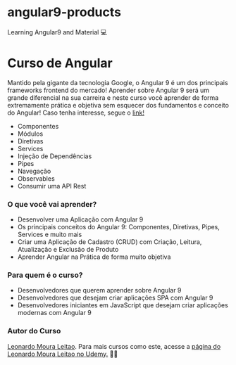 # angular9-products
Learning Angular9 and Material 💻

# Curso de Angular
Mantido pela gigante da tecnologia Google, o Angular 9 é um dos principais frameworks frontend do mercado! Aprender sobre Angular 9  será um grande diferencial na sua carreira e neste curso você aprender de forma extremamente prática e objetiva sem esquecer dos fundamentos e conceito do Angular! Caso tenha interesse, segue o [link!](https://www.udemy.com/course/angular-9-essencial)


* Componentes
* Módulos
* Diretivas
* Services
* Injeção de Dependências
* Pipes
* Navegação
* Observables
* Consumir uma API Rest

### O que você vai aprender?
* Desenvolver uma Aplicação com Angular 9
* Os principais conceitos do Angular 9: Componentes, Diretivas, Pipes, Services e muito mais
* Criar uma Aplicação de Cadastro (CRUD) com Criação, Leitura, Atualização e Exclusão de Produto
* Aprender Angular na Prática de forma muito objetiva

### Para quem é o curso?
* Desenvolvedores que querem aprender sobre Angular 9
* Desenvolvedores que desejam criar aplicações SPA com Angular 9
* Desenvolvedores iniciantes em JavaScript que desejam criar aplicações modernas com Angular 9

### Autor do Curso

[Leonardo Moura Leitao](https://linkedin.com/leonardo-leit%C3%A3o-8a5813186/). Para mais cursos como este, acesse a [página do Leonardo Moura Leitao no Udemy.](https://www.udemy.com/user/leonardomouraleitao/) 🙏🏻

